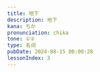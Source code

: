 ```yaml
---
title: 地下
description: 地下
kana: ちか
pronunciation: chika
tone: ①②
type: 名词
pubDate: 2024-08-15 00:00:28
lessonIndex: 3
---
```

